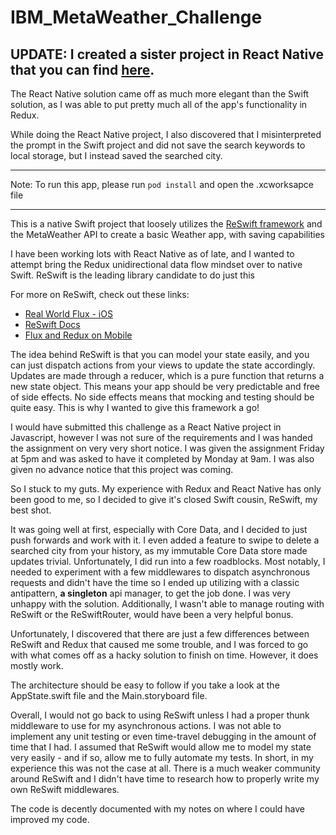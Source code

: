 # IBM_MetaWeather_Challenge

## UPDATE: I created a sister project in React Native that you can find [here](https://github.com/hsavit1/React_Native_IBM_MetaWeather_Challenge). 

The React Native solution came off as much more elegant than the Swift solution, as I was able to put pretty much all of the app's functionality in Redux.

While doing the React Native project, I also discovered that I misinterpreted the prompt in the Swift project and did not save the search keywords to local storage, but I instead saved the searched city. 

---

Note: To run this app, please run `pod install` and open the .xcworksapce file

---

This is a native Swift project that loosely utilizes the [ReSwift framework](https://github.com/ReSwift/ReSwift) and the MetaWeather API to create a basic Weather app, with saving capabilities

I have been working lots with React Native as of late, and I wanted to attempt bring the Redux unidirectional data flow mindset over to native Swift. ReSwift is the leading library candidate to do just this

For more on ReSwift, check out these links:

- [Real World Flux - iOS](http://blog.benjamin-encz.de/post/real-world-flux-ios/)
- [ReSwift Docs](https://reswift.github.io/ReSwift/master/index.html)
- [Flux and Redux on Mobile](https://speakerdeck.com/benjamin_encz/flux-and-redux-on-mobile)


The idea behind ReSwift is that you can model your state easily, and you can just dispatch actions from your views to update the state accordingly. Updates are made through a reducer, which is a pure function that returns a new state object. This means your app should be very predictable and free of side effects. No side effects means that mocking and testing should be quite easy. This is why I wanted to give this framework a go!

I would have submitted this challenge as a React Native project in Javascript, however I was not sure of the requirements and I was handed the assignment on very very short notice. I was given the assignment Friday at 5pm and was asked to have it completed by Monday at 9am. I was also given no advance notice that this project was coming.

So I stuck to my guts. My experience with Redux and React Native has only been good to me, so I decided to give it's closed Swift cousin, ReSwift, my best shot. 

It was going well at first, especially with Core Data, and I decided to just push forwards and work with it. I even added a feature to swipe to delete a searched city from your history, as my immutable Core Data store made updates trivial. Unfortunately, I did run into a few roadblocks. Most notably, I needed to experiment with a few middlewares to dispatch asynchronous requests and didn't have the time so I ended up utilizing with a classic antipattern, **a singleton** api manager, to get the job done. I was very unhappy with the solution. Additionally, I wasn't able to manage routing with ReSwift or the ReSwiftRouter, would have been a very helpful bonus.

Unfortunately, I discovered that there are just a few differences between ReSwift and Redux that caused me some trouble, and I was forced to go with what comes off as a hacky solution to finish on time. However, it does mostly work. 

The architecture should be easy to follow if you take a look at the AppState.swift file and the Main.storyboard file. 

Overall, I would not go back to using ReSwift unless I had a proper thunk middleware to use for my asynchronous actions. I was not able to implement any unit testing or even time-travel debugging in the amount of time that I had. I assumed that ReSwift would allow me to model my state very easily - and if so, allow me to fully automate my tests. In short, in my experience this was not the case at all. There is a much weaker community around ReSwift and I didn't have time to research how to properly write my own ReSwift middlewares. 

The code is decently documented with my notes on where I could have improved my code.
